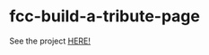 # fcc-build-a-tribute-page

See the project <a href="https://fcc-build-a-tribute-page-814c0.web.app/"><u>HERE!</u></a>
